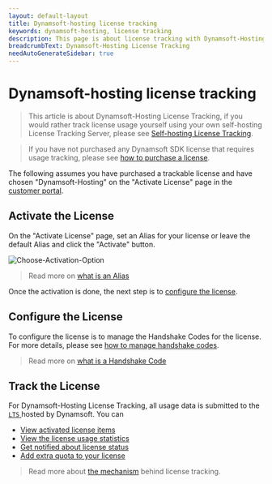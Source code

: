 ```yaml
---
layout: default-layout
title: Dynamsoft-hosting license tracking
keywords: dynamsoft-hosting, license tracking
description: This page is about license tracking with Dynamsoft-Hosting License Tracking Server
breadcrumbText: Dynamsoft-Hosting License Tracking
needAutoGenerateSidebar: true
---
```


# Dynamsoft-hosting license tracking

> This article is about Dynamsoft-Hosting License Tracking, if you would rather track license usage yourself using your own self-hosting License Tracking Server, please see [Self-hosting License Tracking]({{site.selfhosting}}index.html).

> If you have not purchased any Dynamsoft SDK license that requires usage tracking, please see [how to purchase a license]({{site.about}}purchase.html).

The following assumes you have purchased a trackable license and have chosen "Dynamsoft-Hosting" on the "Activate License" page in the [customer portal](https://www.dynamsoft.com/customer/license/fullLicense).

## Activate the License

On the "Activate License" page, set an Alias for your license or leave the default Alias and click the "Activate" button.

![Choose-Activation-Option]({{site.assets}}imgs/activate-001.png)

> Read more on [what is an Alias]({{site.about}}terms.html#alias)

Once the activation is done, the next step is to [configure the license](#configure-the-license).

## Configure the License

To configure the license is to manage the Handshake Codes for the license. For more details, please see [how to manage handshake codes]({{site.common}}handshakeCodes.html).

> Read more on [what is a Handshake Code]({{site.about}}terms.html#handshake-code)

## Track the License

For Dynamsoft-Hosting License Tracking, all usage data is submitted to the [ `LTS` ]({{site.about}}terms.html#license-tracking-server) hosted by Dynamsoft. You can

* [View activated license items]({{site.common}}licenseitems.html)
* [View the license usage statistics]({{site.common}}statistics.html)
* [Get notified about license status]({{site.common}}usagealerttriggers.html)
* [Add extra quota to your license]({{site.about}}purchase.html#add-quota)

> Read more about [the mechanism]({{site.common}}mechanism.html) behind license tracking.
